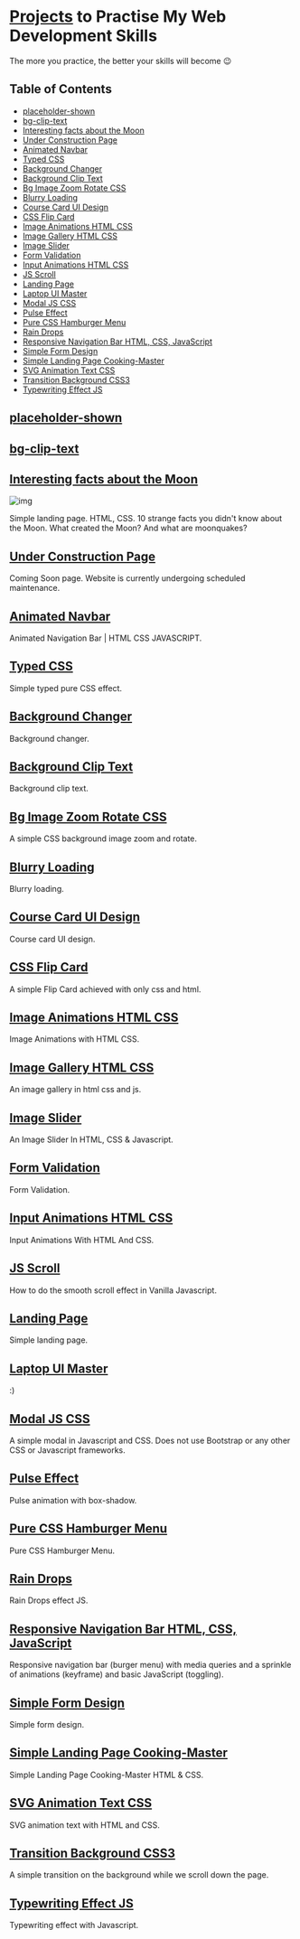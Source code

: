 

# [Projects](https://rodionsibov.github.io/projects/index.html "See projects") to Practise My Web Development Skills

The more you practice, the better your skills will become 😉



## Table of Contents

- [placeholder-shown](#placeholder-shown)
- [bg-clip-text](#bg-clip-text)
- [Interesting facts about the Moon](#interesting-facts-about-the-moon)
- [Under Construction Page](#under-construction-page)
- [Animated Navbar](#animated-navbar)
- [Typed CSS](#typed-css)
- [Background Changer](#background-changer)
- [Background Clip Text](#background-clip-text)
- [Bg Image Zoom Rotate CSS](#bg-image-zoom-rotate-css)
- [Blurry Loading](#blurry-loading)
- [Course Card UI Design](#course-card-ui-design)
- [CSS Flip Card](#css-flip-card)
- [Image Animations HTML CSS](#image-animations-html-css)
- [Image Gallery HTML CSS](#image-gallery-html-css)
- [Image Slider](#image-slider)
- [Form Validation](#form-validation)
- [Input Animations HTML CSS](#input-animations-html-css)
- [JS Scroll](#js-scroll)
- [Landing Page](#landing-page)
- [Laptop UI Master](#laptop-ui-master)
- [Modal JS CSS](#modal-js-css)
- [Pulse Effect](#pulse-effect)
- [Pure CSS Hamburger Menu](#pure-css-hamburger-menu)
- [Rain Drops](#rain-drops)
- [Responsive Navigation Bar HTML, CSS, JavaScript](#responsive-navigation-bar-html-css-javascript)
- [Simple Form Design](#simple-form-design)
- [Simple Landing Page Cooking-Master](#simple-landing-page-cooking-master)
- [SVG Animation Text CSS](#svg-animation-text-css)
- [Transition Background CSS3](#transition-background-css3)
- [Typewriting Effect JS](#typewriting-effect-js)



## [placeholder-shown](https://rodionsibov.github.io/projects/placeholder-shown/index.html)


## [bg-clip-text](https://rodionsibov.github.io/projects/bg-clip-text/index.html)


## [Interesting facts about the Moon](https://rodionsibov.github.io/projects/facts-about-the-moon/index.html)

![img](https://rodionsibov.github.io/projects/facts-about-the-moon/image-preview-page-moon-project.png)


Simple landing page. HTML, CSS. 10 strange facts you didn't know about the Moon. What created the Moon? And what are moonquakes?


## [Under Construction Page](https://rodionsibov.github.io/projects/under-construction-page/index.html)

Coming Soon page. Website is currently undergoing scheduled maintenance.


## [Animated Navbar](https://rodionsibov.github.io/projects/animated-navbar/index.html)

Animated Navigation Bar | HTML CSS JAVASCRIPT.


## [Typed CSS](https://rodionsibov.github.io/projects/typed-css/index.html)

Simple typed pure CSS effect.


## [Background Changer](https://rodionsibov.github.io/projects/background-changer/index.html)

Background changer.


## [Background Clip Text](https://rodionsibov.github.io/projects/background-clip-text/index.html)

Background clip text.


## [Bg Image Zoom Rotate CSS](https://rodionsibov.github.io/projects/bg-image-zoom-rotate-css/index.html)

A simple CSS background image zoom and rotate.


## [Blurry Loading](https://rodionsibov.github.io/projects/blurry-loading/index.html)

Blurry loading.


## [Course Card UI Design](https://rodionsibov.github.io/projects/course-card-ui-design/index.html)

Course card UI design.


## [CSS Flip Card](https://rodionsibov.github.io/projects/css-flip-card/index.html)

A simple Flip Card achieved with only css and html.


## [Image Animations HTML CSS](https://rodionsibov.github.io/projects/image-animations-html-css/index.html)

Image Animations with HTML CSS.


## [Image Gallery HTML CSS](https://rodionsibov.github.io/projects/image-gallery-html-css/index.html)

An image gallery in html css and js.


## [Image Slider](https://rodionsibov.github.io/projects/image-slider/index.html)

An Image Slider In HTML, CSS & Javascript.


## [Form Validation](https://rodionsibov.github.io/projects/form-validation/index.html)

Form Validation.


## [Input Animations HTML CSS](https://rodionsibov.github.io/projects/input-animations-html-css/index.html)

Input Animations With HTML And CSS.


## [JS Scroll](https://rodionsibov.github.io/projects/js-scroll/index.html)

How to do the smooth scroll effect in Vanilla Javascript.


## [Landing Page](https://rodionsibov.github.io/projects/landing-page/index.html)

Simple landing page.


## [Laptop UI Master](https://rodionsibov.github.io/projects/laptop-ui-master/index.html)

:)

## [Modal JS CSS](https://rodionsibov.github.io/projects/modal-js-css/index.html)

A simple modal in Javascript and CSS. Does not use Bootstrap or any other CSS or Javascript frameworks.


## [Pulse Effect](https://rodionsibov.github.io/projects/pulse-effect/index.html)

Pulse animation with box-shadow.


## [Pure CSS Hamburger Menu](https://rodionsibov.github.io/projects/pure-css-hamburger-menu/index.html)

Pure CSS Hamburger Menu.

## [Rain Drops](https://rodionsibov.github.io/projects/rain-drops/index.html)

Rain Drops effect JS.


## [Responsive Navigation Bar HTML, CSS, JavaScript](https://rodionsibov.github.io/projects/responsive-navbar/index.html)

Responsive navigation bar (burger menu) with media queries and a sprinkle of animations (keyframe) and basic JavaScript (toggling).


## [Simple Form Design](https://rodionsibov.github.io/projects/simple-form-design/index.html)

Simple form design.


## [Simple Landing Page Cooking-Master](https://rodionsibov.github.io/projects/simple-landing-page-cooking-master/index.html)

Simple Landing Page Cooking-Master HTML & CSS.


## [SVG Animation Text CSS](https://rodionsibov.github.io/projects/svg-animation-text-css/index.html)

SVG animation text with HTML and CSS.


## [Transition Background CSS3](https://rodionsibov.github.io/projects/transition-background-css3/index.html)

A simple transition on the background while we scroll down the page.


## [Typewriting Effect JS](https://rodionsibov.github.io/projects/typewriting-effect-js/index.html)

Typewriting effect with Javascript.
